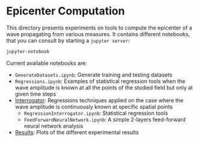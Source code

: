# Epicenter Computation
This directory presents experiments on tools to compute the epicenter of a wave propagating from various measures.
It contains different notebooks, that you can consult by starting a `jupyter server`:

```bash
jupyter-notebook
```

Current available notebooks are:
- `GenerateDatasets.ipynb`: Generate training and testing datasets
- `Regressions.ipynb`: Examples of statistical regression tools when the wave amplitude is known at all the points of the studied field but only at given time steps
- [Interrogator](Interrogator/): Regressions techniques applied on the case where the wave amplitude is continuously known at specific spatial points
	- `RegressionInterrogator.ipynb`: Statistical regression tools
	- `FeedForwardNeuralNetwork.ipynb`: A simple 2-layers feed-forward neural network analysis
- [Results](/Results): Plots of the different experimental results

